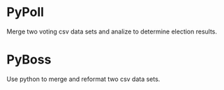 # PyPoll
Merge two voting csv data sets and analize to determine election results.

# PyBoss
Use python to merge and reformat two csv data sets.
